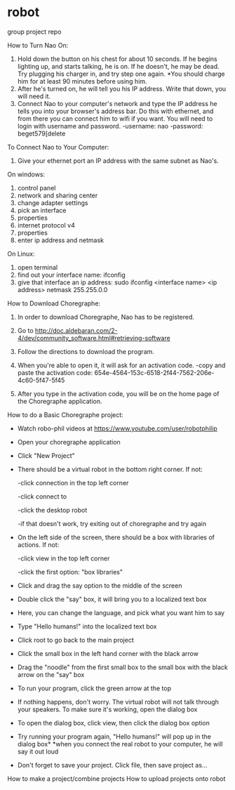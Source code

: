 # robot
group project repo

How to Turn Nao On:
1. Hold down the button on his chest for about 10 seconds. If he begins lighting up, and starts talking, he is on. If he doesn't, he may be dead. Try plugging his charger in, and try step one again.
        *You should charge him for at least 90 minutes before using him. 
2. After he's turned on, he will tell you his IP address. Write that down, you will need it.
3. Connect Nao to your computer's network and type the IP address he tells you into your browser's address bar. Do this with ethernet, and from there you can connect him to wifi if you want. You will need to login with username and password. 
       -username: nao
       -password: beget579\[delete
       
    
To Connect Nao to Your Computer:
1. Give your ethernet port an IP address with the same subnet as Nao's.

On windows:
1. control panel
2. network and sharing center
3. change adapter settings
4. pick an interface
5. properties
6. internet protocol v4
7. properties
8. enter ip address and netmask

On Linux:
1. open terminal
2. find out your interface name:
    ifconfig
3. give that interface an ip address:
    sudo ifconfig \<interface name\> \<ip address\> netmask 255.255.0.0

How to Download Choregraphe:
1. In order to download Choregraphe, Nao has to be registered.
2. Go to http://doc.aldebaran.com/2-4/dev/community_software.html#retrieving-software
3. Follow the directions to download the program.
4. When you're able to open it, it will ask for an activation code.
    -copy and paste the activation code: 654e-4564-153c-6518-2f44-7562-206e-4c60-5f47-5f45

5. After you type in the activation code, you will be on the home page of the Choregraphe application. 

How to do a Basic Choregraphe project:
* Watch robo-phil videos at https://www.youtube.com/user/robotphilip
* Open your choregraphe application
* Click "New Project"
* There should be a virtual robot in the bottom right corner. If not:

    -click connection in the top left corner
        
    -click connect to
        
    -click the desktop robot
        
    -if that doesn't work, try exiting out of choregraphe and try again
        
* On the left side of the screen, there should be a box with libraries of actions. If not:

    -click view in the top left corner
        
    -click the first option: "box libraries"
        
* Click and drag the say option to the middle of the screen
* Double click the "say" box, it will bring you to a localized text box
* Here, you can change the language, and pick what you want him to say
* Type "Hello humans!" into the localized text box
* Click root to go back to the main project
* Click the small box in the left hand corner with the black arrow
* Drag the "noodle" from the first small box to the small box with the black arrow on the "say" box
* To run your program, click the green arrow at the top
* If nothing happens, don't worry. The virtual robot will not talk through your speakers. To make sure it's working, open the dialog box
* To open the dialog box, click view, then click the dialog box option
* Try running your program again, "Hello humans!" will pop up in the dialog box*
    *when you connect the real robot to your computer, he will say it out loud
* Don't forget to save your project. Click file, then save project as...




How to make a project/combine projects
How to upload projects onto robot
